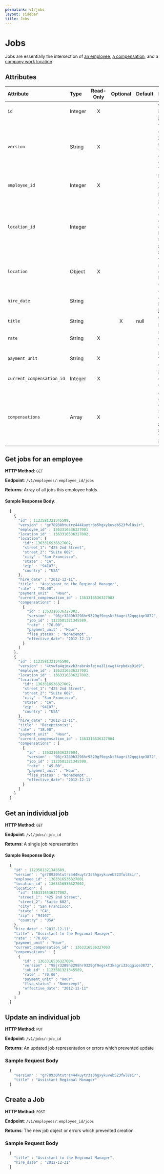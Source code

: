 ```yaml
---
permalink: v1/jobs
layout: sidebar
title: Jobs
---
```


# Jobs

Jobs are essentially the intersection of <a href="/v1/employees">an employee</a>, <a href="/v1/compensations">a compensation</a>, and a <a href="/v1/companies">company work location</a>.

## Attributes

| Attribute                     | Type              | Read-Only | Optional | Default | Description
| :----------                   |:-------------     |:---------:|:--------:|:--------|:-------------
| `id`                          | Integer           |     X     |          |         | the unique identifier of this job
| `version`                     | String            |     X     |          |         | version of this object. See <a href="/v1/considerations/versioning/">the versioning documentation</a> for a more in depth explaination of versions
| `employee_id`                 | Integer           |     X     |          |         | id for the employee to which this job belongs
| `location_id`                 | Integer           |           |          |         | id for this job's work location. Corresponds to one of the company's locations returned via the <a href="/v1/companies">company endpoints</a>.
| `location`                    | Object            |     X     |          |         | full representation of the location's address
| `hire_date`                   | String            |           |          |         | when the employee was hired for this job
| `title`                       | String            |           |    X     | null    | the title for this position
| `rate`                        | String            |     X     |          |         | rate for the current compensation
| `payment_unit`                | String            |     X     |          |         | payment unit for the current compensation
| `current_compensation_id`     | Integer           |     X     |          |         | id for the currently active compensation
| `compensations`               | Array             |     X     |          |         | array of all associated compensations. See the complete <a href="/v1/compensations">compensation documentation</a> for more information.

## Get jobs for an employee

**HTTP Method**: `GET`

**Endpoint**: `/v1/employees/:employee_id/jobs`

**Returns**: Array of all jobs this employee holds.

#### Sample Response Body:

```javascript
  [
    {
      "id" : 1123581321345589,
      "version" : "gr78930htutrz444kuytr3s5hgxykuveb523fwl8sir",
      "employee_id" : 1363316536327001
      "location_id" : 1363316536327002,
      "location": {
        "id": 1363316536327002,
        "street_1": "425 2nd Street",
        "street_2": "Suite 602",
        "city" : "San Francisco",
        "state" : "CA",
        "zip" : "94107",
        "country" : "USA"
      },
      "hire_date" : "2012-12-11",
      "title" : "Assistant to the Regional Manager",
      "rate" : "70.00",
      "payment_unit" : "Hour",
      "current_compensation_id" : 1363316536327003
      "compensations" : [
        {
          "id" : 1363316536327003,
          "version" : "98jr3289h3298hr9329gf9egskt3kagri32qqgiqe3872",
          "job_id" : 1123581321345589,
          "rate" : "70.00",
          "payment_unit" : "Hour",
          "flsa_status" : "Nonexempt",
          "effective_date": "2012-12-11"
        }
      ]
    },
    {
      "id" : 1123581321345590,
      "version" : "4tvwfa4qjmxvb3rabr4xfejoa3lixwgt4rpbdxe9id9",
      "employee_id" : 1363316536327001
      "location_id" : 1363316536327002,
      "location": {
        "id": 1363316536327002,
        "street_1": "425 2nd Street",
        "street_2": "Suite 602",
        "city" : "San Francisco",
        "state" : "CA",
        "zip" : "94107",
        "country" : "USA"
      },
      "hire_date" : "2012-12-11",
      "title" : "Receptionist",
      "rate" : "18.00",
      "payment_unit" : "Hour",
      "current_compensation_id" : 1363316536327004
      "compensations" : [
        {
          "id" : 1363316536327004,
          "version" : "98jr3289h3298hr9329gf9egskt3kagri32qqgiqe3872",
          "job_id" : 1123581321345590,
          "rate" : "45.00",
          "payment_unit" : "Hour",
          "flsa_status" : "Nonexempt",
          "effective_date": "2012-12-11"
        }
      ]
    }
  ]
```

## Get an individual job

**HTTP Method**: `GET`

**Endpoint**: `/v1/jobs/:job_id`

**Returns**: A single job representation

#### Sample Response Body:


```javascript
  {
    "id" : 1123581321345589,
    "version" : "gr78930htutrz444kuytr3s5hgxykuveb523fwl8sir",
    "employee_id" : 1363316536327001
    "location_id" : 1363316536327002,
    "location": {
      "id": 1363316536327002,
      "street_1": "425 2nd Street",
      "street_2": "Suite 602",
      "city" : "San Francisco",
      "state" : "CA",
      "zip" : "94107",
      "country" : "USA"
    },
    "hire_date" : "2012-12-11",
    "title" : "Assistant to the Regional Manager",
    "rate" : "70.00",
    "payment_unit" : "Hour",
    "current_compensation_id" : 1363316536327003
    "compensations" : [
      {
        "id" : 1363316536327004,
        "version" : "98jr3289h3298hr9329gf9egskt3kagri32qqgiqe3872",
        "job_id" : 1123581321345589,
        "rate" : "70.00",
        "payment_unit" : "Hour",
        "flsa_status" : "Nonexempt",
        "effective_date": "2012-12-11"
      }
    ]
  }
```

## Update an individual job

**HTTP Method**: `PUT`

**Endpoint**: `/v1/jobs/:job_id`

**Returns**: An updated job representation or errors which prevented update

### Sample Request Body

```javascript
  {
    "version" : "gr78930htutrz444kuytr3s5hgxykuveb523fwl8sir",
    "title" : "Assistant Regional Manager"
  }
```

## Create a Job

**HTTP Method**: `POST`

**Endpoint**: `/v1/employees/:employee_id/jobs`

**Returns**: The new job object or errors which prevented creation

### Sample Request Body

```javascript
  {
    "title" : "Assistant to the Regional Manager",
    "hire_date" : "2012-12-21"
  }
```
